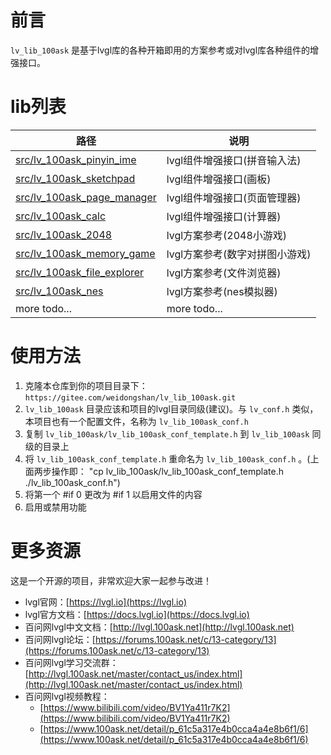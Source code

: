 
# 前言
`lv_lib_100ask` 是基于lvgl库的各种开箱即用的方案参考或对lvgl库各种组件的增强接口。

# lib列表
|  路径   | 说明  |
|  ----  | ----  |
| [src/lv_100ask_pinyin_ime](src/lv_100ask_pinyin_ime/README_zh.md) | lvgl组件增强接口(拼音输入法) |
| [src/lv_100ask_sketchpad](src/lv_100ask_sketchpad/README_zh.md) | lvgl组件增强接口(画板) |
| [src/lv_100ask_page_manager](src/lv_100ask_page_manager/README_zh.md) | lvgl组件增强接口(页面管理器) |
| [src/lv_100ask_calc](src/lv_100ask_calc/README_zh.md) | lvgl组件增强接口(计算器) |
| [src/lv_100ask_2048](src/lv_100ask_2048/README_zh.md) | lvgl方案参考(2048小游戏) |
| [src/lv_100ask_memory_game](src/lv_100ask_memory_game/README_zh.md) | lvgl方案参考(数字对拼图小游戏) |
| [src/lv_100ask_file_explorer](src/lv_100ask_file_explorer/README_zh.md) | lvgl方案参考(文件浏览器) |
| [src/lv_100ask_nes](src/lv_100ask_nes/README_zh.md) | lvgl方案参考(nes模拟器) |
| more todo...  | more todo... |

# 使用方法

1. 克隆本仓库到你的项目目录下： `https://gitee.com/weidongshan/lv_lib_100ask.git`
2. `lv_lib_100ask` 目录应该和项目的lvgl目录同级(建议)。与 `lv_conf.h` 类似，本项目也有一个配置文件，名称为 `lv_lib_100ask_conf.h`
3. 复制 `lv_lib_100ask/lv_lib_100ask_conf_template.h` 到 `lv_lib_100ask` 同级的目录上
4. 将 `lv_lib_100ask_conf_template.h` 重命名为 `lv_lib_100ask_conf.h` 。(上面两步操作即： "cp lv_lib_100ask/lv_lib_100ask_conf_template.h ./lv_lib_100ask_conf.h")
5. 将第一个 #if 0 更改为 #if 1 以启用文件的内容
6. 启用或禁用功能

# 更多资源
这是一个开源的项目，非常欢迎大家一起参与改进！

- lvgl官网：[https://lvgl.io](https://lvgl.io)
- lvgl官方文档：[https://docs.lvgl.io](https://docs.lvgl.io)
- 百问网lvgl中文文档：[http://lvgl.100ask.net](http://lvgl.100ask.net)
- 百问网lvgl论坛：[https://forums.100ask.net/c/13-category/13](https://forums.100ask.net/c/13-category/13)
- 百问网lvgl学习交流群：[http://lvgl.100ask.net/master/contact_us/index.html](http://lvgl.100ask.net/master/contact_us/index.html)
- 百问网lvgl视频教程：
    - [https://www.bilibili.com/video/BV1Ya411r7K2](https://www.bilibili.com/video/BV1Ya411r7K2)
    - [https://www.100ask.net/detail/p_61c5a317e4b0cca4a4e8b6f1/6](https://www.100ask.net/detail/p_61c5a317e4b0cca4a4e8b6f1/6)
